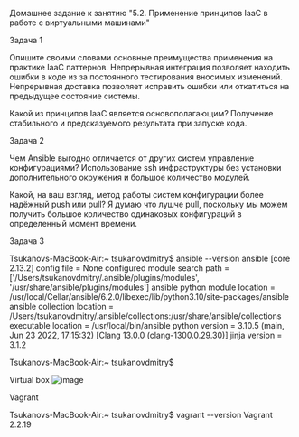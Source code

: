 Домашнее задание к занятию "5.2. Применение принципов IaaC в работе с виртуальными машинами"

Задача 1

Опишите своими словами основные преимущества применения на практике IaaC паттернов.
Непрерывная интеграция позволяет находить ошибки в коде из за постоянного тестирования вносимых изменений. Непрерывная доставка позволяет исправить ошибки или откатиться на предыдущее состояние системы.

Какой из принципов IaaC является основополагающим?
Получение стабильного и предсказуемого результата при запуске кода.

Задача 2

Чем Ansible выгодно отличается от других систем управление конфигурациями?
Использование ssh инфраструктуры без установки дополнительного окружения и большое количество модулей.

Какой, на ваш взгляд, метод работы систем конфигурации более надёжный push или pull?
Я думаю что лушче pull, поскольку мы можем получить большое количество одинаковых конфигураций в определенный момент времени.

Задача 3

Tsukanovs-MacBook-Air:~ tsukanovdmitry$ ansible --version
ansible [core 2.13.2]
  config file = None
  configured module search path = ['/Users/tsukanovdmitry/.ansible/plugins/modules', '/usr/share/ansible/plugins/modules']
  ansible python module location = /usr/local/Cellar/ansible/6.2.0/libexec/lib/python3.10/site-packages/ansible
  ansible collection location = /Users/tsukanovdmitry/.ansible/collections:/usr/share/ansible/collections
  executable location = /usr/local/bin/ansible
  python version = 3.10.5 (main, Jun 23 2022, 17:15:32) [Clang 13.0.0 (clang-1300.0.29.30)]
  jinja version = 3.1.2
  
Tsukanovs-MacBook-Air:~ tsukanovdmitry$ 

Virtual box
![image](https://user-images.githubusercontent.com/75790619/183254979-d4251bfa-df28-400b-8a42-804e3c809185.png)

Vagrant 

Tsukanovs-MacBook-Air:~ tsukanovdmitry$ vagrant --version
Vagrant 2.2.19
